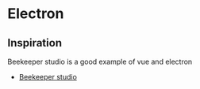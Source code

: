 # Electron


## Inspiration

Beekeeper studio is a good example of vue and electron

- [Beekeeper studio](https://github.com/beekeeper-studio/beekeeper-studio)